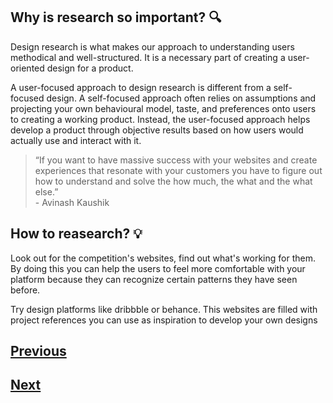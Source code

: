## Why is research so important? :mag:

Design research is what makes our approach to understanding users methodical and well-structured. It is a necessary part of creating a user-oriented design for a product.

A user-focused approach to design research is different from a self-focused design. A self-focused approach often relies on assumptions and projecting your own behavioural model, taste, and preferences onto users to creating a working product. Instead, the user-focused approach helps develop a product through objective results based on how users would actually use and interact with it.

> “If you want to have massive success with your websites and create experiences that resonate with your customers you have to figure out how to understand and solve the how much, the what and the what else.”
> <br> - Avinash Kaushik

## How to reasearch? :bulb:

Look out for the competition's websites, find out what's working for them. By doing this you can help the users to feel more comfortable with your platform because they can recognize certain patterns they have seen before.

Try design platforms like dribbble or behance. This websites are filled with project references you can use as inspiration to develop your own designs

## [Previous](https://github.com/Coding-Talkers/volunteer-resources/blob/master/courses/Figma-Basics/7.figmaBasics.md)

## [Next](https://github.com/Coding-Talkers/volunteer-resources/blob/master/courses/Figma-Basics/9.moreInfo.md)
